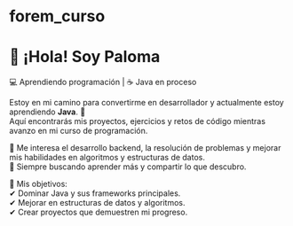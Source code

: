 # forem_curso
# 👋 ¡Hola! Soy Paloma  

💻 Aprendiendo programación | ☕ Java en proceso  

Estoy en mi camino para convertirme en desarrollador y actualmente estoy aprendiendo **Java**. 🚀  
Aquí encontrarás mis proyectos, ejercicios y retos de código mientras avanzo en mi curso de programación.  

🔹 Me interesa el desarrollo backend, la resolución de problemas y mejorar mis habilidades en algoritmos y estructuras de datos.  
🔹 Siempre buscando aprender más y compartir lo que descubro.  

📌 Mis objetivos:  
✔ Dominar Java y sus frameworks principales.  
✔ Mejorar en estructuras de datos y algoritmos.  
✔ Crear proyectos que demuestren mi progreso.
